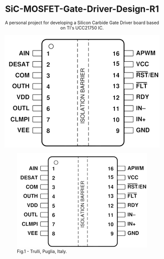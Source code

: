 # SiC-MOSFET-Gate-Driver-Design-R1
A personal project for developing a Silicon Carbide Gate Driver board based on TI's UCC21750 IC.

![plot](Images/UCC21750_Pinout_transp.PNG "UCC21750 Pinout")


<figure>
  <style>
h1 {text-align: center;}
p {text-align: center;}
div {text-align: center;}
</style>
<img src="Images/UCC21750_Pinout_transp.PNG" title="Van Gogh, Self-portrait.">
<figcaption>Fig.1 - Trulli, Puglia, Italy.</figcaption>
</figure>
